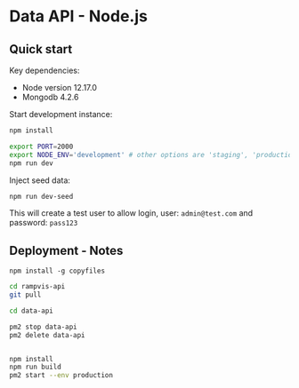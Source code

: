 
# Data API - Node.js

## Quick start

Key dependencies:

- Node version 12.17.0
- Mongodb 4.2.6

Start development instance:

```bash
npm install

export PORT=2000
export NODE_ENV='development' # other options are 'staging', 'production'
npm run dev
```

Inject seed data:

```bash
npm run dev-seed
```

This will create a test user to allow login, user: `admin@test.com` and password: `pass123`

## Deployment - Notes 


```
npm install -g copyfiles
```

```bash
cd rampvis-api
git pull

cd data-api

pm2 stop data-api
pm2 delete data-api


npm install
npm run build 
pm2 start --env production
```
 
